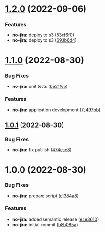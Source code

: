 # [1.2.0](https://github.com/rbelmega/crypto-trada-30082022/compare/v1.1.0...v1.2.0) (2022-09-06)


### Features

* **no-jira:** deploy to s3 ([53ef6f0](https://github.com/rbelmega/crypto-trada-30082022/commit/53ef6f0c7ca0a0c29e2307b09c21b30101672e83))
* **no-jira:** deploy to s3 ([693b6d4](https://github.com/rbelmega/crypto-trada-30082022/commit/693b6d46438cd1d0e1d2bdf2bb8879baab326c65))

# [1.1.0](https://github.com/rbelmega/crypto-trada-30082022/compare/v1.0.1...v1.1.0) (2022-08-30)


### Bug Fixes

* **no-jira:** unit tests ([be21f6b](https://github.com/rbelmega/crypto-trada-30082022/commit/be21f6bec0bf93a1fc50fc15cc0fa10e4af1bad0))


### Features

* **no-jira:** application development ([7e497bb](https://github.com/rbelmega/crypto-trada-30082022/commit/7e497bbeff984428f560bed58caa2847284b19be))

## [1.0.1](https://github.com/rbelmega/crypto-trada-30082022/compare/v1.0.0...v1.0.1) (2022-08-30)


### Bug Fixes

* **no-jira:** fix publish ([474eac8](https://github.com/rbelmega/crypto-trada-30082022/commit/474eac8edb3779a69991f2f06ff036362105dcf5))

# 1.0.0 (2022-08-30)


### Bug Fixes

* **no-jira:** prepare script ([c1384a8](https://github.com/rbelmega/crypto-trada-30082022/commit/c1384a86e86886ba9f2a016f180b58e507ef3285))


### Features

* **no-jira:** added semantic release ([e4e3610](https://github.com/rbelmega/crypto-trada-30082022/commit/e4e36106b8c5382852de8ee2efadd0923de5978b))
* **no-jira:** initial commit ([b8b085a](https://github.com/rbelmega/crypto-trada-30082022/commit/b8b085ab7e9c35708b72a3f605d0336a45920780))
